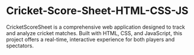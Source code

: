# Cricket-Score-Sheet-HTML-CSS-JS
CricketScoreSheet is a comprehensive web application designed to track and analyze cricket matches. Built with HTML, CSS, and JavaScript, this project offers a real-time, interactive experience for both players and spectators.
